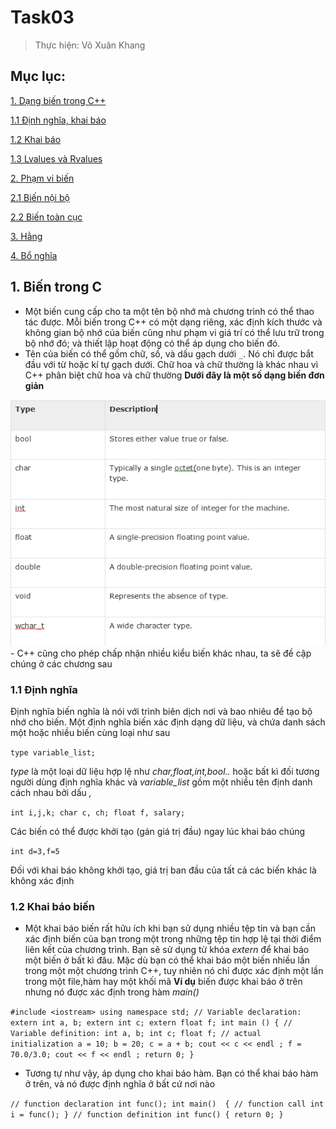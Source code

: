 # Task03

> Thực hiện: Võ Xuân Khang

## Mục lục:

[1. Dạng biến trong C++](#bien)

[1.1 Định nghĩa, khai báo](#dinhnghia)

[1.2 Khai báo](#khaibao)

[1.3 Lvalues và Rvalues](#R&Lvalues)

[2. Phạm vi biến](#phamvi)

[2.1 Biến nội bộ](#local)

[2.2 Biến toàn cục](#global)

[3. Hằng](#hang)

[4. Bổ nghĩa](#bonghia)

## 1. Biến trong C 

<a name='bien'></a>

- Một biến cung cấp cho ta một tên bộ nhớ mà chương trình có thể thao tác được. Mỗi biến trong C++ có một dạng riêng, xác định kích thước và không gian bộ nhớ của biến cũng như phạm vi giá trí có thể lưu trữ trong bộ nhớ đó; và thiết lập hoạt động có thể áp dụng cho biến đó.
- Tên của biến có thể gồm chữ, số, và dấu gạch dưới `_`. Nó chỉ được bắt đầu với từ hoặc kí tự gạch dưới. Chữ hoa và chữ thường là khác nhau vì C++ phân biệt chữ hoa và chữ thường
**Dưới đây là một số dạng biến đơn giản**
<img src="https://github.com/imxuankhang/Software/blob/master/Cpp/Task03/Images/img1.PNG">
- C++ cũng cho phép chấp nhận nhiều kiểu biến khác nhau, ta sẽ đề cập chúng ở các chương sau

### 1.1 Định nghĩa 

<a name='dinhnghia'></a>

Định nghĩa biến nghĩa là nói với trình biên dịch nơi và bao nhiêu để tạo bộ nhớ cho biến. Một định nghĩa biến xác định dạng dữ liệu, và chứa danh sách một hoặc nhiều biến cùng loại như sau

`type variable_list;`

*type* là một loại dữ liệu hợp lệ như *char,float,int,bool..* hoặc bất kì đối tương người dùng định nghĩa khác và *variable_list* gồm một nhiều tên định danh cách nhau bởi dấu *,*

`
int i,j,k;
char c, ch;
float f, salary;
`

Các biến có thể được khởi tạo (gán giá trị đầu) ngay lúc khai báo chúng

`int d=3,f=5`

Đối với khai báo không khởi tạo, giá trị ban đầu của tất cả các biến khác là không xác định 

### 1.2 Khai báo biến

<a name='khaibao'></a>

- Một khai báo biến rất hữu ích khi bạn sử dụng nhiều tệp tin và bạn cần xác định biến của bạn trong một trong những tệp tin hợp lệ tại thời điểm liên kết của chương trình. Bạn sẽ sử dụng từ khóa *extern* để khai báo một biến ở bất kì đâu. Mặc dù bạn có thể khai báo một biến nhiều lần trong một một chương trình C++, tuy nhiên nó chỉ được xác định một lần trong một file,hàm hay một khối mã 
**Ví dụ** biến được khai báo ở trên nhưng nó được xác định trong hàm *main()*

`
#include <iostream>
using namespace std;
// Variable declaration:
extern int a, b;
extern int c;
extern float f;
int main () {
	// Variable definition:
	int a, b;
	int c;
	float f;
 	// actual initialization
	a = 10;
	b = 20;
	c = a + b;
 	cout << c << endl ;
	f = 70.0/3.0;
	cout << f << endl ;
 	return 0;
}
`

- Tương tự như vậy, áp dụng cho khai báo hàm. Bạn có thể khai báo hàm ở trên, và nó được định nghĩa ở bất cứ nơi nào

`
// function declaration
int func();
int main() 
{
   // function call
   int i = func();
}
// function definition
int func() {
   return 0;
}
`


